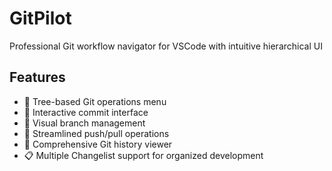 # GitPilot

Professional Git workflow navigator for VSCode with intuitive hierarchical UI

## Features
- 🎯 Tree-based Git operations menu
- 📝 Interactive commit interface
- 🌿 Visual branch management
- 🔄 Streamlined push/pull operations
- 📜 Comprehensive Git history viewer
- 📋 Multiple Changelist support for organized development